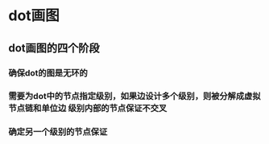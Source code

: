 # dot画图
## dot画图的四个阶段
### 确保dot的图是无环的
### 需要为dot中的节点指定级别，如果边设计多个级别，则被分解成虚拟节点链和单位边 级别内部的节点保证不交叉
### 确定另一个级别的节点保证